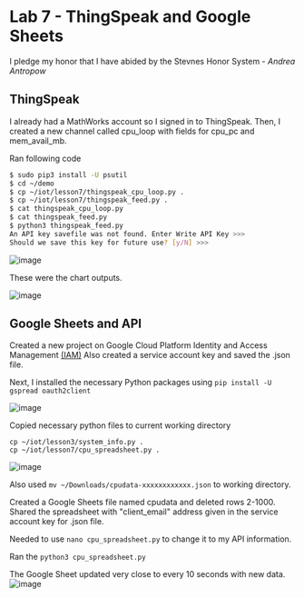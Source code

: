 # Lab 7 - ThingSpeak and Google Sheets
I pledge my honor that I have abided by the Stevnes Honor System - _Andrea Antropow_
## ThingSpeak
I already had a MathWorks account so I signed in to ThingSpeak. Then, I created a new channel called cpu_loop with fields for cpu_pc and mem_avail_mb.

Ran following code

```sh
$ sudo pip3 install -U psutil
$ cd ~/demo
$ cp ~/iot/lesson7/thingspeak_cpu_loop.py .
$ cp ~/iot/lesson7/thingspeak_feed.py .
$ cat thingspeak_cpu_loop.py
$ cat thingspeak_feed.py
$ python3 thingspeak_feed.py
An API key savefile was not found. Enter Write API Key >>>
Should we save this key for future use? [y/N] >>>
```

![image](https://github.com/user-attachments/assets/6c1f0ab8-077d-45e3-862b-e2395c9cd44c)

These were the chart outputs. 

![image](https://github.com/user-attachments/assets/530b60d6-82a6-4733-97ba-8cf6fbf95384)

## Google Sheets and API

Created a new project on Google Cloud Platform Identity and Access Management [(IAM)](https://console.developers.google.com/projectselector/iam-admin/iam)
Also created a service account key and saved the .json file. 

Next, I installed the necessary Python packages using ```pip install -U gspread oauth2client```

![image](https://github.com/user-attachments/assets/fb1e4d04-564e-4722-8e62-90f2f5022916)


Copied necessary python files to current working directory
```
cp ~/iot/lesson3/system_info.py .
cp ~/iot/lesson7/cpu_spreadsheet.py .
```
![image](https://github.com/user-attachments/assets/ab0d5f0c-429d-45ef-a12e-68661e8cef53)

Also used ```mv ~/Downloads/cpudata-xxxxxxxxxxxx.json``` to working directory. 

Created a Google Sheets file named cpudata and deleted rows 2-1000. Shared the spreadsheet with "client_email" address given in the service account key for .json file.

Needed to use ```nano cpu_spreadsheet.py``` to change it to my API information. 


Ran the ```python3 cpu_spreadsheet.py```

The Google Sheet updated very close to every 10 seconds with new data. 
![image](https://github.com/user-attachments/assets/31bd655b-da6e-45fa-a85c-c5a0323fa5af)
